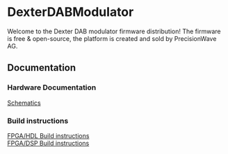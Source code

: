 # DexterDABModulator
Welcome to the Dexter DAB modulator firmware distribution! The firmware is free & open-source, the platform is created and sold by PrecisionWave AG.

## Documentation

### Hardware Documentation
[Schematics](documentation/schematic/Readme.md)  

### Build instructions
[FPGA/HDL Build instructions](documentation/build_hdl.md)  
[FPGA/DSP Build instructions](documentation/build_dsp.md)  
